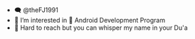 - 🗨️ @theFJ1991
- 🧠 I’m interested in 📱 Android Development Program
- 🤲 Hard to reach but you can whisper my name in your Du'a 

<!---
theFJ1991/theFJ1991 is a ✨ special ✨ repository because its `README.md` (this file) appears on your GitHub profile.
You can click the Preview link to take a look at your changes.
--->
